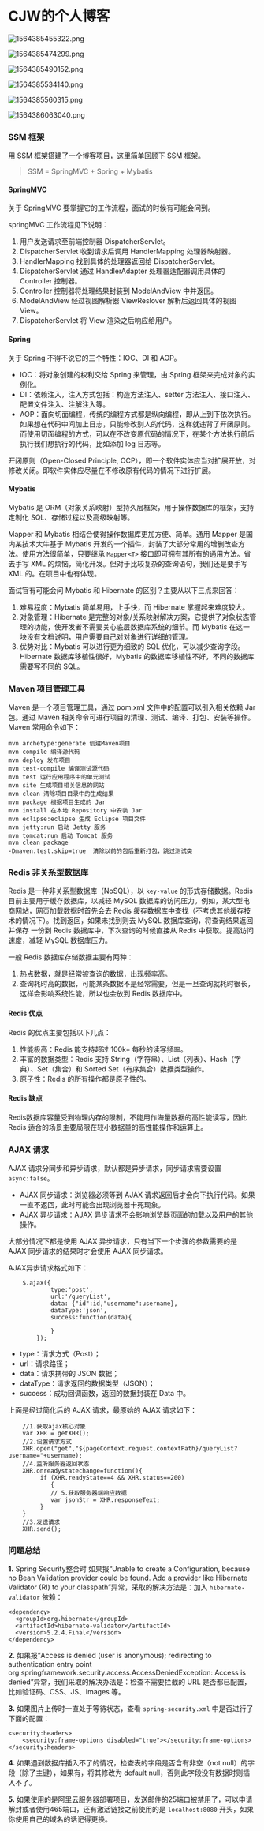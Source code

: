 # CJW的个人博客

![1564385455322.png](https://github.com/cjwami/myblog/blob/master/img/1564385455322.png?raw=true)

![1564385474299.png](https://github.com/cjwami/myblog/blob/master/img/1564385474299.png?raw=true)

![1564385490152.png](https://github.com/cjwami/myblog/blob/master/img/1564385490152.png?raw=true)

![1564385534140.png](https://github.com/cjwami/myblog/blob/master/img/1564385534140.png?raw=true)

![1564385560315.png](https://github.com/cjwami/myblog/blob/master/img/1564385560315.png?raw=true)

![1564386063040.png](https://github.com/cjwami/myblog/blob/master/img/1564386063040.png?raw=true)

### SSM 框架

用 SSM 框架搭建了一个博客项目，这里简单回顾下 SSM 框架。

> SSM = SpringMVC + Spring + Mybatis

#### SpringMVC

关于 SpringMVC 要掌握它的工作流程，面试的时候有可能会问到。

springMVC 工作流程见下说明：

1. 用户发送请求至前端控制器 DispatcherServlet。
2. DispatcherServlet 收到请求后调用 HandlerMapping 处理器映射器。
3. HandlerMapping 找到具体的处理器返回给 DispatcherServlet。
4. DispatcherServlet 通过 HandlerAdapter 处理器适配器调用具体的 Controller 控制器。
5. Controller 控制器将处理结果封装到 ModelAndView 中并返回。
6. ModelAndView 经过视图解析器 ViewReslover 解析后返回具体的视图 View。
7. DispatcherServlet 将 View 渲染之后响应给用户。

#### Spring

关于 Spring 不得不说它的三个特性：IOC、DI 和 AOP。

- IOC：将对象创建的权利交给 Spring 来管理，由 Spring 框架来完成对象的实例化。
- DI：依赖注入，注入方式包括：构造方法注入、setter 方法注入、接口注入、配置文件注入、注解注入等。
- AOP：面向切面编程，传统的编程方式都是纵向编程，即从上到下依次执行。如果想在代码中间加上日志，只能修改别人的代码，这样就违背了开闭原则。而使用切面编程的方式，可以在不改变原代码的情况下，在某个方法执行前后执行我们想执行的代码，比如添加 log 日志等。

开闭原则（Open-Closed Principle, OCP），即一个软件实体应当对扩展开放，对修改关闭。即软件实体应尽量在不修改原有代码的情况下进行扩展。

#### Mybatis

Mybatis 是 ORM（对象关系映射）型持久层框架，用于操作数据库的框架，支持定制化 SQL、存储过程以及高级映射等。

Mapper 和 Mybatis 相结合使得操作数据库更加方便、简单。通用 Mapper 是国内某技术大牛基于 Mybatis 开发的一个插件，封装了大部分常用的增删改查方法。使用方法很简单，只要继承 `Mapper<T>` 接口即可拥有其所有的通用方法。省去手写 XML 的烦恼，简化开发。但对于比较复杂的查询语句，我们还是要手写 XML 的。在项目中也有体现。

面试官有可能会问 Mybatis 和 Hibernate 的区别？主要从以下三点来回答：

1. 难易程度：Mybatis 简单易用，上手快，而 Hibernate 掌握起来难度较大。
2. 对象管理：Hibernate 是完整的对象/关系映射解决方案，它提供了对象状态管理的功能，使开发者不需要关心底层数据库系统的细节。而 Mybatis 在这一块没有文档说明，用户需要自己对对象进行详细的管理。
3. 优势对比：Mybatis 可以进行更为细致的 SQL 优化，可以减少查询字段。Hibernate 数据库移植性很好，Mybatis 的数据库移植性不好，不同的数据库需要写不同的 SQL。

### Maven 项目管理工具

Maven 是一个项目管理工具，通过 pom.xml 文件中的配置可以引入相关依赖 Jar 包。通过 Maven 相关命令可进行项目的清理、测试、编译、打包、安装等操作。Maven 常用命令如下：

```
mvn archetype:generate 创建Maven项目
mvn compile 编译源代码
mvn deploy 发布项目
mvn test-compile 编译测试源代码
mvn test 运行应用程序中的单元测试
mvn site 生成项目相关信息的网站
mvn clean 清除项目目录中的生成结果
mvn package 根据项目生成的 Jar
mvn install 在本地 Repository 中安装 Jar
mvn eclipse:eclipse 生成 Eclipse 项目文件
mvn jetty:run 启动 Jetty 服务
mvn tomcat:run 启动 Tomcat 服务
mvn clean package 
-Dmaven.test.skip=true  清除以前的包后重新打包，跳过测试类
```

### Redis 非关系型数据库

Redis 是一种非关系型数据库（NoSQL），以 `key-value` 的形式存储数据。Redis 目前主要用于缓存数据库，以减轻 MySQL 数据库的访问压力。例如，某大型电商网站，网页加载数据时首先会去 Redis 缓存数据库中查找（不考虑其他缓存技术的情况下）。找到返回，如果未找到则去 MySQL 数据库查询，将查询结果返回并保存 一份到 Redis 数据库中，下次查询的时候直接从 Redis 中获取。提高访问速度，减轻 MySQL 数据库压力。

一般 Redis 数据库存储数据主要有两种：

1. 热点数据，就是经常被查询的数据，出现频率高。
2. 查询耗时高的数据，可能某条数据不是经常需要，但是一旦查询就耗时很长，这样会影响系统性能，所以也会放到 Redis 数据库中。

#### Redis 优点

Redis 的优点主要包括以下几点：

1. 性能极高：Redis 能支持超过 100k+ 每秒的读写频率。
2. 丰富的数据类型：Redis 支持 String（字符串）、List（列表）、Hash（字典）、Set（集合）和 Sorted Set（有序集合）数据类型操作。
3. 原子性：Redis 的所有操作都是原子性的。

#### Redis 缺点

Redis数据库容量受到物理内存的限制，不能用作海量数据的高性能读写，因此 Redis 适合的场景主要局限在较小数据量的高性能操作和运算上。

### AJAX 请求

AJAX 请求分同步和异步请求，默认都是异步请求，同步请求需要设置 `async:false`。

- AJAX 同步请求：浏览器必须等到 AJAX 请求返回后才会向下执行代码。如果一直不返回，此时可能会出现浏览器卡死现象。
- AJAX 异步请求：AJAX 异步请求不会影响浏览器页面的加载以及用户的其他操作。

大部分情况下都是使用 AJAX 异步请求，只有当下一个步骤的参数需要的是 AJAX 同步请求的结果时才会使用 AJAX 同步请求。

AJAX异步请求格式如下：

```
    $.ajax({
            type:'post',
            url:'/queryList',
            data: {"id":id,"username":username},
            dataType:'json',
            success:function(data){

            }
        });
```

- type：请求方式（Post）；
- url：请求路径；
- data：请求携带的 JSON 数据；
- dataType：请求返回的数据类型（JSON）；
- success：成功回调函数，返回的数据封装在 Data 中。

上面是经过简化后的 AJAX 请求，最原始的 AJAX 请求如下：

```
    //1.获取ajax核心对象
    var XHR = getXHR();
    //2.设置请求方式
    XHR.open("get","${pageContext.request.contextPath}/queryList?username="+username);
    //4.监听服务器返回状态
    XHR.onreadystatechange=function(){
         if (XHR.readyState==4 && XHR.status==200)
            {
            // 5.获取服务器端响应数据  
            var jsonStr = XHR.responseText;          
         }
    }
    //3.发送请求
    XHR.send();
```

### 问题总结

**1.** Spring Security整合时 如果报“Unable to create a Configuration, because no Bean Validation provider could be found. Add a provider like Hibernate Validator (RI) to your classpath”异常，采取的解决方法是：加入 `hibernate-validator` 依赖：

```
<dependency>
  <groupId>org.hibernate</groupId>
  <artifactId>hibernate-validator</artifactId>
  <version>5.2.4.Final</version>
</dependency>
```

**2.** 如果报“Access is denied (user is anonymous); redirecting to authentication entry point org.springframework.security.access.AccessDeniedException: Access is denied”异常，我们采取的解决办法是：检查不需要拦截的 URL 是否都已配置，比如验证码、CSS、JS、Images 等。

**3.** 如果图片上传时一直处于等待状态，查看 `spring-security.xml` 中是否进行了下面的配置：

```
<security:headers>
    <security:frame-options disabled="true"></security:frame-options>
</security:headers>
```

**4.** 如果遇到数据库插入不了的情况，检查表的字段是否含有非空（not null）的字段（除了主键），如果有，将其修改为 default null，否则此字段没有数据时则插入不了。

**5.** 如果使用的是阿里云服务器部署项目，发送邮件的25端口被禁用了，可以申请解封或者使用465端口，还有激活链接之前使用的是 `localhost:8080` 开头，如果你使用自己的域名的话记得更换。